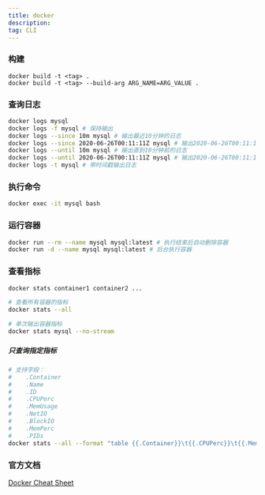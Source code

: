 ```yaml
---
title: docker
description:
tag: CLI
---
```


### 构建

```
docker build -t <tag> .
docker build -t <tag> --build-arg ARG_NAME=ARG_VALUE .
```

### 查询日志
```bash
docker logs mysql
docker logs -f mysql # 保持输出
docker logs --since 10m mysql # 输出最近10分钟的日志
docker logs --since 2020-06-26T00:11:11Z mysql # 输出2020-06-26T00:11:11Z之后的日志
docker logs --until 10m mysql # 输出直到10分钟前的日志
docker logs --until 2020-06-26T00:11:11Z mysql # 输出2020-06-26T00:11:11Z之前的日志
docker logs -t mysql # 带时间戳输出日志
```

### 执行命令

```bash
docker exec -it mysql bash
```

### 运行容器
```bash
docker run --rm --name mysql mysql:latest # 执行结束后自动删除容器
docker run -d --name mysql mysql:latest # 后台执行容器
```

### 查看指标

```bash
docker stats container1 container2 ...

# 查看所有容器的指标
docker stats --all

# 单次输出容器指标
docker stats mysql --no-stream
```

##### 只查询指定指标
```bash
# 支持字段：
#    .Container
#    .Name
#    .ID
#    .CPUPerc
#    .MemUsage
#    .NetIO
#    .BlockIO
#    .MemPerc
#    .PIDs
docker stats --all --format "table {{.Container}}\t{{.CPUPerc}}\t{{.MemUsage}}" mysql
```

### 官方文档
[Docker Cheat Sheet](https://www.docker.com/sites/default/files/d8/2019-09/docker-cheat-sheet.pdf)